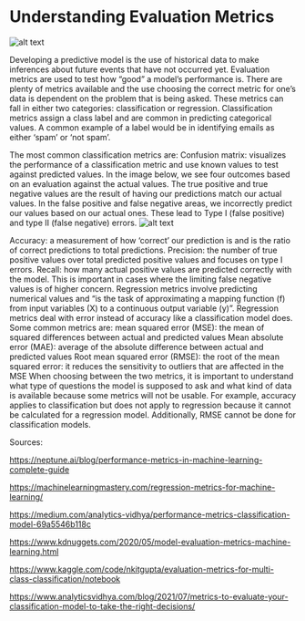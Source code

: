 # Understanding Evaluation Metrics

![alt text](https://www.pngitem.com/pimgs/m/401-4013771_pred-analytics-prediction-analytics-icon-hd-png-download.png)

Developing a predictive model is the use of historical data to make inferences about future events that have not occurred yet. 
Evaluation metrics are used to test how “good” a model’s performance is. There are plenty of metrics available and the use choosing the correct metric for one’s data is dependent on the problem that is being asked. These metrics can fall in either two categories: classification or regression.
Classification metrics assign a class label and are common in predicting categorical values. A common example of a label would be in identifying emails as either ‘spam’ or ‘not spam’. 

The most common classification metrics are:
Confusion matrix: visualizes the performance of a classification metric and use known values to test against predicted values. In the image below, we see four outcomes based on an evaluation against the actual values. The true positive and true negative values are the result of having our predictions match our actual values. In the false positive and false negative areas, we incorrectly predict our values based on our actual ones. These lead to Type I (false positive) and type II (false negative) errors. 
![alt text](https://miro.medium.com/max/431/0*AN_NBuYefGEHm6hP)

Accuracy: a measurement of how ‘correct’ our prediction is and is the ratio of correct predictions to total predictions. 
Precision: the number of true positive values over total predicted positive values and focuses on type I errors. 
Recall: how many actual positive values are predicted correctly with the model. This is important in cases where the limiting false negative values is of higher concern. 
Regression metrics involve predicting numerical values and “is the task of approximating a mapping function (f) from input variables (X) to a continuous output variable (y)”. Regression metrics deal with error instead of accuracy like a classification model does. Some common metrics are:
mean squared error (MSE): the mean of squared differences between actual and predicted values 
Mean absolute error (MAE): average of the absolute difference between actual and predicted values 
Root mean squared error (RMSE): the root of the mean squared error: it reduces the sensitivity to outliers that are affected in the MSE
When choosing between the two metrics, it is important to understand what type of questions the model is supposed to ask and what kind of data is available because some metrics will not be usable. For example, accuracy applies to classification but does not apply to regression because it cannot be calculated for a regression model. Additionally, RMSE cannot be done for classification models. 


Sources: 

https://neptune.ai/blog/performance-metrics-in-machine-learning-complete-guide

https://machinelearningmastery.com/regression-metrics-for-machine-learning/

https://medium.com/analytics-vidhya/performance-metrics-classification-model-69a5546b118c

https://www.kdnuggets.com/2020/05/model-evaluation-metrics-machine-learning.html

https://www.kaggle.com/code/nkitgupta/evaluation-metrics-for-multi-class-classification/notebook

https://www.analyticsvidhya.com/blog/2021/07/metrics-to-evaluate-your-classification-model-to-take-the-right-decisions/
